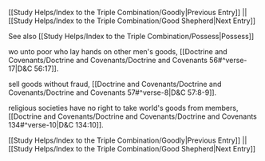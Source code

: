 [[Study Helps/Index to the Triple Combination/Goodly|Previous Entry]]  ||  [[Study Helps/Index to the Triple Combination/Good Shepherd|Next Entry]]

 See also [[Study Helps/Index to the Triple Combination/Possess|Possess]]

 wo unto poor who lay hands on other men's goods, [[Doctrine and Covenants/Doctrine and Covenants/Doctrine and Covenants 56#^verse-17|D&C 56:17]].

 sell goods without fraud, [[Doctrine and Covenants/Doctrine and Covenants/Doctrine and Covenants 57#^verse-8|D&C 57:8-9]].

 religious societies have no right to take world's goods from members, [[Doctrine and Covenants/Doctrine and Covenants/Doctrine and Covenants 134#^verse-10|D&C 134:10]].

[[Study Helps/Index to the Triple Combination/Goodly|Previous Entry]]  ||  [[Study Helps/Index to the Triple Combination/Good Shepherd|Next Entry]]